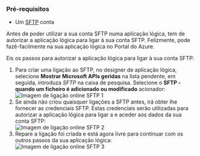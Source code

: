 ### <a name="prerequisites"></a>Pré-requisitos
* Um [SFTP](https://en.wikipedia.org/wiki/SSH_File_Transfer_Protocol) conta  

Antes de poder utilizar a sua conta SFTP numa aplicação lógica, tem de autorizar a aplicação lógica para ligar à sua conta SFTP. Felizmente, pode fazê-facilmente na sua aplicação lógica no Portal do Azure.  

Eis os passos para autorizar a aplicação lógica para ligar à sua conta SFTP:  

1. Para criar uma ligação ao SFTP, no designer de aplicação lógica, selecione **Mostrar Microsoft APIs geridas** na lista pendente, em seguida, introduza *SFTP* na caixa de pesquisa. Selecione o **SFTP - quando um ficheiro é adicionado ou modificado** acionador:  
   ![Imagem de ligação online SFTP 1](./media/connectors-create-api-sftp/sftp-1.png)  
2. Se ainda não criou quaisquer ligações a SFTP antes, irá obter lhe fornecer as credenciais SFTP. Estas credenciais serão utilizadas para autorizar a aplicação lógica para ligar a e aceder aos dados da sua conta SFTP:  
   ![Imagem de ligação online SFTP 2](./media/connectors-create-api-sftp/sftp-2.png)  
3. Repare a ligação foi criada e está agora livre para continuar com os outros passos da sua aplicação lógica:   
   ![Imagem de ligação online SFTP 3](./media/connectors-create-api-sftp/sftp-3.png) 

